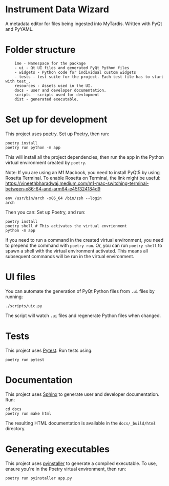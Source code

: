 # Instrument Data Wizard
A metadata editor for files being ingested into MyTardis. Written with PyQt and PyYAML.

# Folder structure
```
    ime - Namespace for the package
    - ui - Qt UI files and generated PyQt Python files
    - widgets - Python code for individual custom widgets
    - tests - test suite for the project. Each test file has to start with test_.
    resources - Assets used in the UI.
    docs - user and developer documentation.
    scripts - scripts used for devlopment
    dist - generated executable.
```


# Set up for development
This project uses [poetry](https://python-poetry.org/).
Set up Poetry, then run:
```
poetry install
poetry run python -m app
``` 

This will install all the project dependencies, then run the app in the Python virtual environment created by `poetry`. 

Note:
If you are using an M1 Macbook, you need to install PyQt5 by using Rosetta Terminal.
To enable Rosetta on Terminal, the link might be useful: https://vineethbharadwaj.medium.com/m1-mac-switching-terminal-between-x86-64-and-arm64-e45f324184d9

```
env /usr/bin/arch -x86_64 /bin/zsh --login
arch
```
Then you can: 
Set up Poetry, and run:
```
poetry install
poetry shell # This activates the virtual envrionment
python -m app
``` 

If you need to run a command in the created virtual environment, you need to prepend the command with `poetry run`. Or, you can run `poetry shell` to spawn a shell with the virtual environment activated. This means all subsequent commands will be run in the virtual environment.


# UI files
You can automate the generation of PyQt Python files from `.ui` files by running:
```
./scripts/uic.py
```  
The script will watch `.ui` files and regenerate Python files when changed.

# Tests
This project uses [Pytest](https://www.pytest.org/). Run tests using:
```
poetry run pytest
```

# Documentation
This project uses [Sphinx](https://www.sphinx-doc.org/) to generate user and developer documentation. Run:
```
cd docs
poetry run make html
```

The resulting HTML documentation is available in the `docs/_build/html` directory.

# Generating executables
This project uses [pyinstaller](https://pypi.org/project/pyinstaller/) to generate a compiled executable. To use, ensure you're in the Poetry virtual environment, then run:
```
poetry run pyinstaller app.py
```
